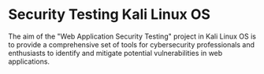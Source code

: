 # Security Testing Kali Linux OS 

The aim of the "Web Application Security Testing" project in Kali Linux OS is to provide a comprehensive set of tools for cybersecurity professionals and enthusiasts to identify and mitigate potential vulnerabilities in web applications.
